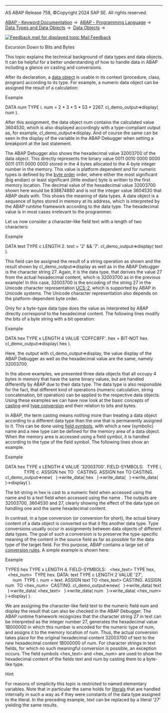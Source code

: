   

* * *

AS ABAP Release 758, ©Copyright 2024 SAP SE. All rights reserved.

[ABAP - Keyword Documentation](javascript:call_link\('abenabap.htm'\)) →  [ABAP - Programming Language](javascript:call_link\('abenabap_reference.htm'\)) →  [Data Types and Data Objects](javascript:call_link\('abentypes_and_objects.htm'\)) →  [Data Objects](javascript:call_link\('abendata_objects.htm'\)) → 

 [![](Mail.gif?object=Mail.gif "Feedback mail for displayed topic") Mail Feedback](mailto:f1_help@sap.com?subject=Feedback%20on%20ABAP%20Documentation&body=Document:%20Excursion%20Down%20to%20Bits%20and%20Bytes%2C%20ABENDATA_BITS_AND_BYTES%2C%20758%0D%0A%0D%0AError:%0D%0A%0D%0A%0D%0A%0D%0ASuggestion%20for%20improvement:)

Excursion Down to Bits and Bytes

This topic explains the technical background of data types and data objects. It can be helpful for a better understanding of how to handle data in ABAP including a glance on casting and conversions.

After its declaration, a [data object](javascript:call_link\('abendata_object_glosry.htm'\) "Glossary Entry") is usable in its context (procedure, class, program) according to its type. For example, a numeric data object can be assigned the result of a calculation:

Example

DATA num TYPE i.
num = 2 \* 3 \* 5 \* 53 \* 2267.
cl\_demo\_output=>display( num ).

After this assignment, the data object num contains the calculated value 3604530, which is also displayed accordingly with a type-compliant output as, for example, cl\_demo\_output=>display. And of course the same can be seen in the display of the variable in the ABAP Debugger when setting a breakpoint at the last statement.

The ABAP Debugger also shows the hexadecimal value 32003700 of the data object. This directly represents the binary value 0011 0010 0000 0000 0011 0111 0000 0000 stored in the 4 bytes allocated to the 4-byte integer number in the memory. This value is platform dependent and for numeric types is defined by the [byte order](javascript:call_link\('abenbyte_order_glosry.htm'\) "Glossary Entry") order, where either the most significant (big endian) or least significant (little endian) byte is written to the first memory location. The decimal value of the hexadecimal value 32003700 shown here would be 838874880 and is not the integer value 3604530 that ABAP deals with. This shows the meaning of data types. A data object is a sequence of bytes stored in memory at its address, which is interpreted by the ABAP runtime framework according to the data type. The hexadecimal value is in most cases irrelevant to the programmer.

Let us now consider a character-like field text with a length of two characters:

Example

DATA text TYPE c LENGTH 2.
text = '2' && '7'.
cl\_demo\_output=>display( text ).

This field can be assigned the result of a string operation as shown and the result shown by cl\_demo\_output=>display as well as in the ABAP Debugger is the character string 27. Again, it is the data type, that derives the value 27 from the actual hexadecimal content, which is 32003700 as in the previous example! In this case, 32003700 is the encoding of the string 27 in the Unicode character representation [UCS-2](javascript:call_link\('abenucs2_glosry.htm'\) "Glossary Entry"), which is supported by ABAP in Unicode systems. The Unicode character representation also depends on the platform-dependent byte order.

Only for a byte-type data type does the value as interpreted by ABAP directly correspond to the hexadecimal content. The following lines modify the bits of a byte string with a bit operation:

Example

DATA hex TYPE x LENGTH 4 VALUE 'CDFFC8FF'.
hex = BIT-NOT hex.
cl\_demo\_output=>display( hex ).

Here, the output with cl\_demo\_output=>display, the value display of the ABAP Debugger as well as the hexadecimal value are the same, namely 32003700.

In the above examples, we presented three data objects that all occupy 4 bytes in memory that have the same binary values, but are handled differently by ABAP due to their data type. The data type is also responsible for the fact, that different kind of operations (numeric calculation, string concatenation, bit operation) can be applied to the respective data objects. Using these examples we can have now look at the basic concepts of [casting](javascript:call_link\('abencast_casting_glosry.htm'\) "Glossary Entry") and [type conversion](javascript:call_link\('abentype_conversion_glosry.htm'\) "Glossary Entry") and their relation to bits and bytes.

In ABAP, the term casting means nothing more than treating a data object according to a different data type than the one that is permanently assigned to it. This can be done using [field symbols](javascript:call_link\('abenfield_symbol_glosry.htm'\) "Glossary Entry"), with which a new (symbolic) name and a new type can be defined for the memory area of a data object. When the memory area is accessed using a field symbol, it is handled according to the type of the field symbol. The following lines show an example.

Example

DATA hex TYPE x LENGTH 4 VALUE '32003700'.
FIELD-SYMBOLS: <num>  TYPE i,
               <text> TYPE c.
ASSIGN hex TO <num>  CASTING.
ASSIGN hex TO <text> CASTING.
cl\_demo\_output=>new(
  )->write\_data( hex
  )->write\_data( <num>
  )->write\_data( <text> )->display( ).

The bit string in hex is cast to a numeric field when accessed using the name <num> and to a text field when accessed using the name <text>. The outputs are 32003700, 3604530 and 27, clearly showing the effect of the data type on handling one and the same hexadecimal content.

In contrast, in a type conversion (or conversion for short), the actual binary content of a data object is converted so that it fits another data type. Type conversions usually occur in assignments between data objects of different data types. The goal of such a conversion is to preserve the type-specific meaning of the content in the source field as far as possible for the data type of the target field. For this purpose, ABAP contains a large set of [conversion rules](javascript:call_link\('abenconversion_rules.htm'\)). A simple example is shown here:

Example

TYPES hex TYPE x LENGTH 4.
FIELD-SYMBOLS:
  <hex\_text> TYPE hex,
  <hex\_num>  TYPE hex.
DATA: text TYPE c LENGTH 2 VALUE '27',
      num  TYPE i.
num = text.
ASSIGN text TO <hex\_text> CASTING.
ASSIGN num  TO <hex\_num>  CASTING.
cl\_demo\_output=>new(
  )->write\_data( text
  )->write\_data( <hex\_text>
  )->write\_data( num
  )->write\_data( <hex\_num> )->display( ).

We are assigning the character-like field text to the numeric field num and display the result that can also be checked in the ABAP Debugger. The ABAP runtime framework recognizes that the character string 27 in text can be interpreted as the integer number 27, generates the hexadecimal value 1B000000 in which this number is encoded for the numeric type of num, and assigns it to the memory location of num. Thus, the actual conversion takes place for the original hexadecimal content 32003700 of text to the new hexadecimal content 1B000000 of num. For character strings in text fields, for which no such meaningful conversion is possible, an exception occurs. The field symbols <hex\_text> and <hex\_num> are used to show the hexadecimal content of the fields text and num by casting them to a byte-like type.

Hint

For reasons of simplicity this topic is restricted to named elementary variables. Note that in particular the same holds for [literals](javascript:call_link\('abenabap_literal_glosry.htm'\) "Glossary Entry") that are handled internally in such a way as if they were constants of the data type assigned to the literal. In the preceding example, text can be replaced by a literal '27' yielding the same results.